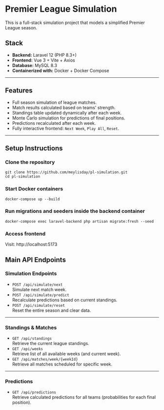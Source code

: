 # Premier League Simulation

This is a full-stack simulation project that models a simplified Premier League season.

## Stack

- **Backend:** Laravel 12 (PHP 8.3+)
- **Frontend:** Vue 3 + Vite + Axios
- **Database:** MySQL 8.3
- **Containerized with:** Docker + Docker Compose

---

## Features

- Full season simulation of league matches.
- Match results calculated based on teams' strength.
- Standings table updated dynamically after each week.
- Monte Carlo simulation for predictions of final positions.
- Predictions recalculated after each week.
- Fully interactive frontend: `Next Week`, `Play All`, `Reset`.

---

## Setup Instructions

### Clone the repository

```
git clone https://github.com/meylisday/pl-simulation.git
cd pl-simulation
```

### Start Docker containers
```
docker-compose up --build
```

### Run migrations and seeders inside the backend container
```
docker-compose exec laravel-backend php artisan migrate:fresh --seed
```

### Access frontend
Visit:
http://localhost:5173

## Main API Endpoints

### Simulation Endpoints
- `POST /api/simulate/next`  
  Simulate next match week.
- `POST /api/simulate/predict`  
  Recalculate predictions based on current standings.
- `POST /api/simulate/reset`  
  Reset the entire season and clear data.
---
### Standings & Matches
- `GET /api/standings`  
  Retrieve the current league standings.
- `GET /api/weeks`  
  Retrieve list of all available weeks (and current week).
- `GET /api/matches/week/{weekId}`  
  Retrieve all matches scheduled for specific week.
---
### Predictions
- `GET /api/predictions`  
  Retrieve calculated predictions for all teams (probabilities for each final position).


